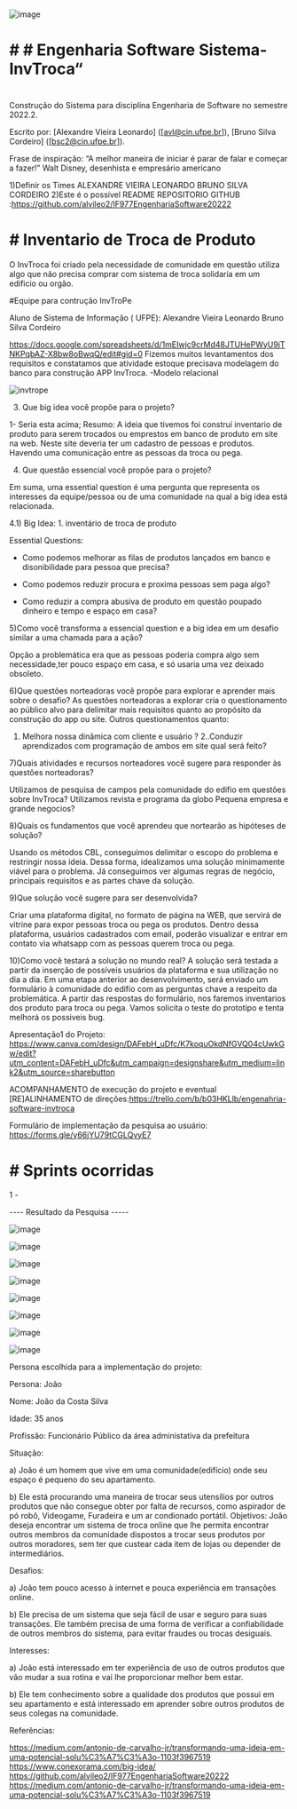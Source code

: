 #
![image](https://user-images.githubusercontent.com/87626156/228038541-31bdd451-abdc-4281-9a8a-5b453abfe452.png)

# # # Engenharia Software Sistema-InvTroca“
#

Construção do Sistema para disciplina Engenharia de Software no semestre 2022.2.

Escrito por: 
[Alexandre Vieira Leonardo] ([avl@cin.ufpe.br]),
[Bruno Silva Cordeiro] ([bsc2@cin.ufpe.br]).

 
Frase de inspiração: “A melhor maneira de iniciar é parar de falar e começar a fazer!”
Walt Disney, desenhista e empresário americano
  
1)Definir os Times
ALEXANDRE VIEIRA LEONARDO
BRUNO SILVA CORDEIRO
2)Este é o possível README
REPOSITORIO GITHUB :https://github.com/alvileo2/IF977EngenhariaSoftware20222

# # Inventario de Troca de Produto

O InvTroca foi criado 
 pela necessidade de comunidade  em questão utiliza algo que não precisa comprar com sistema de troca solidaria em  um edificio ou orgão.

#Equipe para contrução InvTroPe

Aluno de Sistema de Informação ( UFPE): Alexandre Vieira Leonardo
                                        Bruno Silva Cordeiro

https://docs.google.com/spreadsheets/d/1mEIwjc9crMd48JTUHePWyU9jTNKPqbAZ-X8bw8oBwqQ/edit#gid=0
Fizemos muitos levantamentos dos requisitos e constatamos que atividade estoque precisava modelagem do banco para construção APP InvTroca.
-Modelo relacional

![invtrope](https://user-images.githubusercontent.com/87626156/228056032-4d7c394c-84b0-445d-8048-c431e45d5ed4.png)

3) ​Que big idea você propõe para o projeto?

1- Seria esta acima;
Resumo:
A ideia que tivemos foi construí inventario de produto para serem trocados ou emprestos em banco de produto em site na web. Neste site deveria ter um cadastro de pessoas e  produtos. Havendo uma comunicação entre as pessoas da troca ou pega.

4) Que questão essencial você propõe para o projeto?

Em suma, uma essential question é uma pergunta que representa os interesses da equipe/pessoa ou de uma comunidade na qual a big idea está relacionada.

4.1) Big Idea: 1. inventário de troca de produto 

Essential Questions:

- Como podemos melhorar as filas de produtos lançados em banco e disonibilidade  para pessoa que precisa?

- Como podemos reduzir procura e proxima pessoas sem paga algo?

- Como reduzir a compra abusiva de produto em questão poupado dinheiro e tempo e espaço em casa?


5)Como você transforma a essencial question e a big idea em um desafio similar a uma chamada para a ação?

Opção a problemática era que as pessoas poderia compra algo sem necessidade,ter pouco espaço em casa, e só usaria uma vez  deixado obsoleto.

6)Que questões norteadoras você propõe para explorar e aprender mais sobre o desafio?
As questões norteadoras a explorar cria o questionamento ao público alvo para delimitar mais requisitos quanto ao propósito da construção do app ou site. Outros questionamentos quanto:
1. Melhora nossa dinâmica com cliente e usuário ?
2..Conduzir aprendizados com programação de ambos em site qual será feito?

7)Quais atividades e recursos norteadores você sugere para responder às questões norteadoras?
 
 Utilizamos de pesquisa de campos pela comunidade do edifio em questões sobre InvTroca?
 Utilizamos revista e programa da globo Pequena empresa e grande negocios?

8)Quais os fundamentos que você aprendeu que nortearão as hipóteses de solução?

Usando os métodos CBL, conseguimos delimitar o escopo do problema e restringir nossa ideia. Dessa forma, idealizamos uma solução minimamente viável para o problema. Já conseguimos ver algumas regras de negócio, principais requisitos e as partes chave da solução.

9)Que solução você sugere para ser desenvolvida?

Criar uma plataforma digital, no formato de página na WEB, que servirá de vitrine para expor pessoas  troca ou pega os produtos. Dentro dessa plataforma, usuários cadastrados com email, poderão visualizar e entrar em contato via whatsapp com as pessoas querem troca ou pega.

10)Como você testará a solução no mundo real?
A solução será testada a partir da inserção de possíveis usuários da plataforma e sua utilização no dia a dia. Em uma etapa anterior ao desenvolvimento, será enviado um formulário à comunidade do edifio com as perguntas chave a respeito da problemática. A partir das respostas do formulário, nos faremos inventarios dos produto para troca ou pega. Vamos solicita o teste do prototipo e tenta melhorá os possiveis bug.


Apresentação1 do Projeto: https://www.canva.com/design/DAFebH_uDfc/K7koquOkdNfGVQ04cUwkGw/edit?utm_content=DAFebH_uDfc&utm_campaign=designshare&utm_medium=link2&utm_source=sharebutton

ACOMPANHAMENTO de execução do projeto e eventual [RE]ALINHAMENTO de direções:https://trello.com/b/b03HKLlb/engenahria-software-invtroca

Formulário de implementação da pesquisa ao usuário: https://forms.gle/y66jYU79tCGLQvyE7

# # Sprints ocorridas 

1 - 

---- Resultado da Pesquisa -----

![image](https://user-images.githubusercontent.com/121324938/231005844-cff8d16f-e02f-4211-bb83-e0a414bacd38.png)

![image](https://user-images.githubusercontent.com/121324938/231005918-957fa1c8-b6ee-400a-b43f-6a58fbf644ac.png)

![image](https://user-images.githubusercontent.com/121324938/231006027-cae05938-9249-45ba-b5cb-bf6596e88514.png)

![image](https://user-images.githubusercontent.com/121324938/231006095-874b4661-65a8-4b8c-ae9d-e54e098457f0.png)

![image](https://user-images.githubusercontent.com/121324938/231006184-1c329ddd-2514-4a84-b480-3e9341aea42f.png)

![image](https://user-images.githubusercontent.com/121324938/231006526-7599f90e-9006-4c37-a2a9-d05beb207996.png)

![image](https://user-images.githubusercontent.com/121324938/231006635-424d0c18-31c4-49aa-91a0-1db640dff068.png)

![image](https://user-images.githubusercontent.com/121324938/231007086-86b0fd34-bc62-4a10-85a2-d07149444f3f.png)

Persona escolhida para a implementação do projeto:

Persona: João

Nome: João da Costa Silva

Idade: 35 anos

Profissão: Funcionário Público da área administativa da prefeitura

Situação:

a) João é um homem que vive em uma comunidade(edifício) onde seu espaço é pequeno do seu apartamento. 

b) Ele está procurando uma maneira de trocar seus utensílios por outros produtos que não consegue obter por falta de recursos, como aspirador de pó robô, Videogame, Furadeira e um ar condionado portátil.
Objetivos: João deseja encontrar um sistema de troca online que lhe permita encontrar outros membros da comunidade dispostos a trocar seus produtos por outros moradores, sem ter que custear cada item de lojas ou depender de intermediários.

Desafios: 

a) João tem pouco acesso à internet e pouca experiência em transações online.

b) Ele precisa de um sistema que seja fácil de usar e seguro para suas transações. Ele também precisa de uma forma de verificar a confiabilidade de outros membros do sistema, para evitar fraudes ou trocas desiguais.

Interesses: 

a) João está interessado em ter experiência de uso de outros produtos que vão mudar a sua rotina e vai lhe proporcionar melhor bem estar. 

b) Ele tem conhecimento sobre a qualidade dos produtos que possui em seu apartamento e está interessado em aprender sobre outros produtos de seus colegas na comunidade.

Referências:

https://medium.com/antonio-de-carvalho-jr/transformando-uma-ideia-em-uma-potencial-solu%C3%A7%C3%A3o-1103f3967519
https://www.conexorama.com/big-idea/
https://github.com/alvileo2/IF977EngenhariaSoftware20222
https://medium.com/antonio-de-carvalho-jr/transformando-uma-ideia-em-uma-potencial-solu%C3%A7%C3%A3o-1103f3967519
